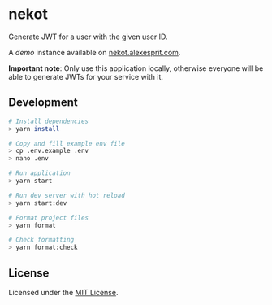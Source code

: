 # nekot

Generate JWT for a user with the given user ID.

A _demo_ instance available on [nekot.alexesprit.com](https://nekot.alexesprit.com/).

**Important note**: Only use this application locally, otherwise everyone will be able to generate JWTs for your service with it.

## Development

```sh
# Install dependencies
> yarn install

# Copy and fill example env file
> cp .env.example .env
> nano .env

# Run application
> yarn start

# Run dev server with hot reload
> yarn start:dev

# Format project files
> yarn format

# Check formatting
> yarn format:check
```

## License

Licensed under the [MIT License](LICENSE).
